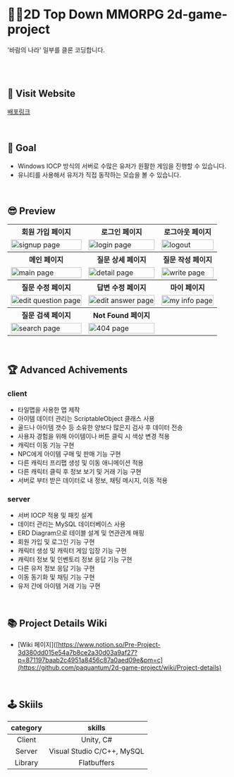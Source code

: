 # 👯‍♀️2D Top Down MMORPG 2d-game-project

'바람의 나라' 일부를 클론 코딩합니다.

<br/><br/>

## 🚀 Visit Website

[배포링크](http://pre-project-023.s3-website.ap-northeast-2.amazonaws.com/1/15)

<br/>

## 🥅 Goal

- Windows IOCP 방식의 서버로 수많은 유저가 원활한 게임을 진행할 수 있습니다.
- 유니티를 사용해서 유저가 직접 동작하는 모습을 볼 수 있습니다.

<br/>

## 😎 Preview

<html>
<table>
  <tr>
    <th>
      회원 가입 페이지
    </th>
    <th>
      로그인 페이지
    </th>
    <th>
      로그아웃 페이지
    </th>
  </tr>
  <tr>
    <td>
      <img src="https://user-images.githubusercontent.com/63777183/200190495-9f4b0c33-eb46-4eab-bd3e-ce9f550d7ee0.png"  alt="signup page" width = 100% >
    </td>
    <td>
      <img src="https://user-images.githubusercontent.com/63777183/200190514-970c1207-5f74-4d08-bc07-597662df7797.png" alt="login page" width = 100%>
    </td>
    <td>
      <img src="https://user-images.githubusercontent.com/63777183/200190534-68804e40-2cc2-4409-a7d3-a1b16079d37e.png" alt="logout" width = 100%>
    </td>
   </tr> 
  <tr>
    <th>
      메인 페이지
    </th>
    <th>
      질문 상세 페이지
    </th>
    <th>
      질문 작성 페이지
    </th>
  </tr>
  <tr>
    <td>
      <img src="https://user-images.githubusercontent.com/63777183/200190163-66eb599a-1b58-4768-8a3c-42ecae3d2932.png"  alt="main page" width = 100%>
    </td>
    <td>
      <img src="https://user-images.githubusercontent.com/63777183/200190204-1788c84b-34fa-47b9-b950-18c35114de6a.png" alt="detail page" width = 100%>
    </td>
    <td>
      <img src="https://user-images.githubusercontent.com/63777183/200190180-2b7cbe20-fd62-4306-800e-aac9e42d2cfb.png" alt="write page" width = 100%>
    </td>
   </tr>
   <tr>
    <th>
      질문 수정 페이지
    </th>
    <th>
      답변 수정 페이지
    </th>
    <th>
      마이 페이지
    </th>
  </tr>
  <tr>
    <td>
      <img src="https://user-images.githubusercontent.com/63777183/200190647-08187c5c-cd7e-49f8-b3ff-256833000151.png"  alt="edit question page" width = 100%>
    </td>
    <td>
      <img src="https://user-images.githubusercontent.com/63777183/200190668-8025990f-977a-4085-863e-425a6b816770.png" alt="edit answer page" width = 100%>
    </td>
    <td>
      <img src="https://user-images.githubusercontent.com/63777183/200190687-b03c2de6-27f2-49d0-98e7-8ba5de43f99f.png" alt="my info page" width = 100%>
    </td>
    <tr>
    <th>
      질문 검색 페이지
    </th>
    <th>
      Not Found 페이지
    </th>
    <th>
    </th>
  </tr>
  <tr>
    <td>
      <img src="https://user-images.githubusercontent.com/63777183/200190906-d8875dfe-96bb-4e3e-aab3-132e9ca1958a.png"  alt="search page" width = 100%>
    </td>
    <td>
      <img src="https://user-images.githubusercontent.com/63777183/200190943-bb6f8a8b-3c1a-42ce-82e2-e7e33b66577f.png" alt="404 page" width = 100%>
    </td>
    <td>
    </td>
   </tr> 
</table>
</html>

<br/>

## 🏆 Advanced Achivements

### client

* 타일맵을 사용한 맵 제작
* 아이템 데이터 관리는 ScriptableObject 클래스 사용
* 골드나 아이템 갯수 등 소유한 양보다 많은지 검사 후 데이터 전송
* 사용자 경험을 위해 아이템이나 버튼 클릭 시 색상 변경 적용
* 캐릭터 이동 기능 구현
* NPC에게 아이템 구매 및 판매 기능 구현
* 다른 캐릭터 프리팹 생성 및 이동 애니메이션 적용
* 다른 캐릭터 클릭 후 정보 보기 및 거래 기능 구현
* 서버로 부터 받은 데이터로 내 정보, 채팅 메시지, 이동 적용

### server

* 서버 IOCP 적용 및 패킷 설계
* 데이터 관리는 MySQL 데이터베이스 사용
* ERD Diagram으로 테이블 설계 및 연관관계 매핑
* 회원 가입 및 로그인 기능 구현
* 캐릭터 생성 및 캐릭터 게임 입장 기능 구현
* 캐릭터 정보 및 인벤토리 정보 응답 기능 구현
* 다른 유저 정보 응답 기능 구현
* 이동 동기화 및 채팅 기능 구현
* 유저 간에 아이템 거래 기능 구현

<br/>

## 📚 Project Details Wiki

* [Wiki 페이지]([https://www.notion.so/Pre-Project-3d380dd015e54a7b8ce2a30d03a9af27?p=871197baab2c4951a8456c87a0aed09e&pm=c](https://github.com/paquantum/2d-game-project/wiki/Project-details)

<br/>

## 🕹 Skiils
category|skills
:---:|:---:
Client| Unity, C#
Server| Visual Studio C/C++, MySQL
Library| Flatbuffers

